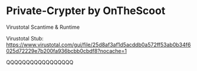 # Private-Crypter by OnTheScoot
Virustotal Scantime & Runtime

Virustotal Stub: https://www.virustotal.com/gui/file/25d8af3af1d5acddb0a572ff53ab0b34f6025d72229e7b200fa936bcbb0cbdf8?nocache=1

QQQQQQQQQQQQQQQQQ

